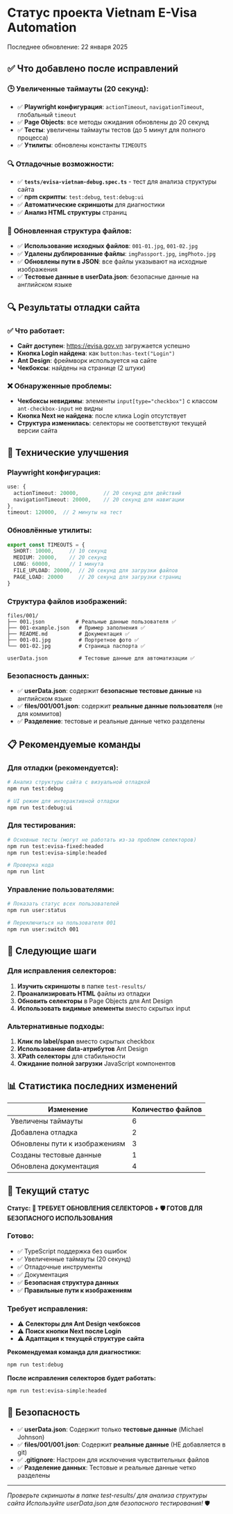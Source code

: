 # Статус проекта Vietnam E-Visa Automation

Последнее обновление: 22 января 2025

## ✅ **Что добавлено после исправлений**

### 🕒 **Увеличенные таймауты (20 секунд):**
- ✅ **Playwright конфигурация**: `actionTimeout`, `navigationTimeout`, глобальный `timeout`
- ✅ **Page Objects**: все методы ожидания обновлены до 20 секунд
- ✅ **Тесты**: увеличены таймауты тестов (до 5 минут для полного процесса)
- ✅ **Утилиты**: обновлены константы `TIMEOUTS`

### 🔍 **Отладочные возможности:**
- ✅ **`tests/evisa-vietnam-debug.spec.ts`** - тест для анализа структуры сайта
- ✅ **npm скрипты**: `test:debug`, `test:debug:ui`
- ✅ **Автоматические скриншоты** для диагностики
- ✅ **Анализ HTML структуры** страниц

### 📁 **Обновленная структура файлов:**
- ✅ **Использование исходных файлов**: `001-01.jpg`, `001-02.jpg`
- ✅ **Удалены дублированные файлы**: `imgPassport.jpg`, `imgPhoto.jpg`
- ✅ **Обновлены пути в JSON**: все файлы указывают на исходные изображения
- ✅ **Тестовые данные в userData.json**: безопасные данные на английском языке

## 🔍 **Результаты отладки сайта**

### ✅ **Что работает:**
- **Сайт доступен**: https://evisa.gov.vn загружается успешно
- **Кнопка Login найдена**: как `button:has-text("Login")`
- **Ant Design**: фреймворк используется на сайте
- **Чекбоксы**: найдены на странице (2 штуки)

### ❌ **Обнаруженные проблемы:**
- **Чекбоксы невидимы**: элементы `input[type="checkbox"]` с классом `ant-checkbox-input` не видны
- **Кнопка Next не найдена**: после клика Login отсутствует
- **Структура изменилась**: селекторы не соответствуют текущей версии сайта

## 🔧 **Технические улучшения**

### **Playwright конфигурация:**
```typescript
use: {
  actionTimeout: 20000,        // 20 секунд для действий
  navigationTimeout: 20000,    // 20 секунд для навигации
},
timeout: 120000,  // 2 минуты на тест
```

### **Обновлённые утилиты:**
```typescript
export const TIMEOUTS = {
  SHORT: 10000,     // 10 секунд
  MEDIUM: 20000,    // 20 секунд  
  LONG: 60000,      // 1 минута
  FILE_UPLOAD: 20000,  // 20 секунд для загрузки файлов
  PAGE_LOAD: 20000     // 20 секунд для загрузки страниц
}
```

### **Структура файлов изображений:**
```
files/001/
├── 001.json          # Реальные данные пользователя ✅
├── 001-example.json   # Пример заполнения ✅
├── README.md          # Документация ✅
├── 001-01.jpg         # Портретное фото ✅
└── 001-02.jpg         # Страница паспорта ✅

userData.json          # Тестовые данные для автоматизации ✅
```

### **Безопасность данных:**
- ✅ **userData.json**: содержит **безопасные тестовые данные** на английском языке
- ✅ **files/001/001.json**: содержит **реальные данные пользователя** (не для коммитов)
- ✅ **Разделение**: тестовые и реальные данные четко разделены

## 📋 **Рекомендуемые команды**

### **Для отладки (рекомендуется):**
```bash
# Анализ структуры сайта с визуальной отладкой
npm run test:debug

# UI режим для интерактивной отладки
npm run test:debug:ui
```

### **Для тестирования:**
```bash
# Основные тесты (могут не работать из-за проблем селекторов)
npm run test:evisa-fixed:headed
npm run test:evisa-simple:headed

# Проверка кода
npm run lint
```

### **Управление пользователями:**
```bash
# Показать статус всех пользователей
npm run user:status

# Переключиться на пользователя 001
npm run user:switch 001
```

## 🎯 **Следующие шаги**

### **Для исправления селекторов:**
1. **Изучить скриншоты** в папке `test-results/`
2. **Проанализировать HTML** файлы из отладки
3. **Обновить селекторы** в Page Objects для Ant Design
4. **Использовать видимые элементы** вместо скрытых input

### **Альтернативные подходы:**
1. **Клик по label/span** вместо скрытых checkbox
2. **Использование data-атрибутов** Ant Design
3. **XPath селекторы** для стабильности
4. **Ожидание полной загрузки** JavaScript компонентов

## 📊 **Статистика последних изменений**

| Изменение | Количество файлов |
|-----------|------------------|
| Увеличены таймауты | 6 |
| Добавлена отладка | 2 |
| Обновлены пути к изображениям | 3 |
| Созданы тестовые данные | 1 |
| Обновлена документация | 4 |

## 🚀 **Текущий статус**

**Статус: 🔧 ТРЕБУЕТ ОБНОВЛЕНИЯ СЕЛЕКТОРОВ + 🛡️ ГОТОВ ДЛЯ БЕЗОПАСНОГО ИСПОЛЬЗОВАНИЯ**

### **Готово:**
- ✅ TypeScript поддержка без ошибок
- ✅ Увеличенные таймауты (20 секунд)
- ✅ Отладочные инструменты
- ✅ Документация
- ✅ **Безопасная структура данных**
- ✅ **Правильные пути к изображениям**

### **Требует исправления:**
- ⚠️ **Селекторы для Ant Design чекбоксов**
- ⚠️ **Поиск кнопки Next после Login**
- ⚠️ **Адаптация к текущей структуре сайта**

**Рекомендуемая команда для диагностики:**
```bash
npm run test:debug
```

**После исправления селекторов будет работать:**
```bash
npm run test:evisa-simple:headed
```

## 🔐 **Безопасность**

- ✅ **userData.json**: Содержит только **тестовые данные** (Michael Johnson)
- ✅ **files/001/001.json**: Содержит **реальные данные** (НЕ добавляется в git)
- ✅ **.gitignore**: Настроен для исключения чувствительных файлов
- ✅ **Разделение данных**: Тестовые и реальные данные четко разделены

---

*Проверьте скриншоты в папке test-results/ для анализа структуры сайта*
*Используйте userData.json для безопасного тестирования!* 🛡️ 